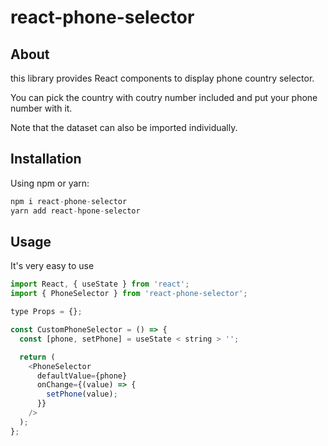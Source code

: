 # react-phone-selector

## About

this library provides React components to display phone country selector.

You can pick the country with coutry number included and put your phone number with it.

Note that the dataset can also be imported individually.

## Installation

Using npm or yarn:

```javascript
npm i react-phone-selector
yarn add react-hpone-selector
```

<a name="features"></a>

## Usage

It's very easy to use

```javascript
import React, { useState } from 'react';
import { PhoneSelector } from 'react-phone-selector';

type Props = {};

const CustomPhoneSelector = () => {
  const [phone, setPhone] = useState < string > '';

  return (
    <PhoneSelector
      defaultValue={phone}
      onChange={(value) => {
        setPhone(value);
      }}
    />
  );
};
```
